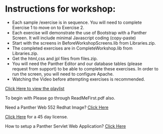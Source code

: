 # Instructions for workshop:

* Each sample /exercise is in sequence. You will need to complete Exercise 1 to move on to Exercise 2. 
* Each exercise will demonstrate the  use of Bootstrap with  a Panther Screen. It will include minimal Javascript coding (copy-paste)
* Start with the screens in BeforeWorkshopScreens.lib from Libraries.zip.
* The completed exercises are in CompleteWorkshop.lib from Libraries.zip.
* Get the html,css and jpl files from files.zip.
* You will need the Panther Editor  and  our database tables  (please request from support) to be able to complete these exercises. In order to  run the screen, you will need to  configure Apache. 
* Watching the Video before  attempting  exercises is recommended.

 [Click Here to view the playlist](https://www.youtube.com/playlist?list=PLqs5lOxsEMieGw8XfyipFthG9ny_Z-l5t)
 
To begin with Please go through ReadMeFirst.pdf also.

Need a Panther Web 552 Redhat Image? [Click Here](https://hub.docker.com/r/prolificspanther/pantherweb)

[Click Here](https://www.prolifics.com/panther-trial-license-request) for a 45 day license.

How to setup a Panther Servlet Web Application? [Click Here](https://github.com/ProlificsPanther/PantherWeb/releases)
